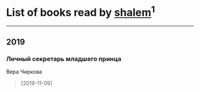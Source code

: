 # List of books read by [shalem](http://vk.com/id16930265)<sup>1</sup>
---

## 2019

### Личный секретарь младшего принца
Вера Чиркова
> [2019-11-09] 



